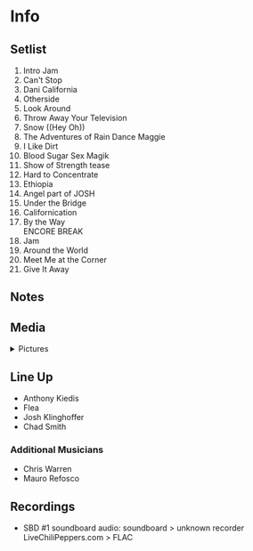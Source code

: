 # Info

## Setlist

1. Intro Jam
2. Can't Stop
3. Dani California
4. Otherside
5. Look Around
6. Throw Away Your Television
7. Snow ((Hey Oh))
8. The Adventures of Rain Dance Maggie
9. I Like Dirt
10. Blood Sugar Sex Magik
11. Show of Strength tease
12. Hard to Concentrate
13. Ethiopia
14. Angel part of JOSH
15. Under the Bridge
16. Californication
17. By the Way
<br> ENCORE BREAK
18. Jam
19. Around the World
20. Meet Me at the Corner
21. Give It Away

## Notes

## Media 

<details>
  <summary>Pictures</summary>
  <img alt="Setlist" title="Setlist" src="_.jpg" height="200" />
</details>

## Line Up

* Anthony Kiedis
* Flea
* Josh Klinghoffer
* Chad Smith

### Additional Musicians

* Chris Warren  
* Mauro Refosco

## Recordings

* SBD #1 soundboard audio: soundboard > unknown recorder LiveChiliPeppers.com > FLAC
